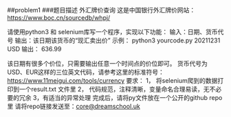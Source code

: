 ##problem1
###题目描述
外汇牌价查询
这是中国银行外汇牌价网站：https://www.boc.cn/sourcedb/whpj/

请使用python3 和 selenium库写一个程序，实现以下功能：
输入：日期、货币代号
输出：该日期该货币的“现汇卖出价”
示例：
python3 yourcode.py 20211231 USD
输出：
636.99

该日期有很多个价位，只需要输出任意一个时间点的价位即可。
货币代号为USD、EUR这样的三位英文代码，请参考这里的标准符号：https://www.11meigui.com/tools/currency
要求：
1， 将selenium爬到的数据打印到一个result.txt 文件里
2， 代码规范，注释清晰，变量命名合理易读，无不必要的冗余
3，有适当的异常处理
完成后，请将py文件放在一个公开的github repo里
请将repo链接发送至：core@dreamschool.uk
